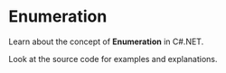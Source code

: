 # Enumeration
<p>Learn about the concept of <b>Enumeration</b> in C#.NET.</p>
<p>Look at the source code for examples and explanations.</p>
